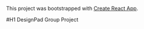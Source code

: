 This project was bootstrapped with [Create React App](https://github.com/facebook/create-react-app).

#H1 DesignPad Group Project

